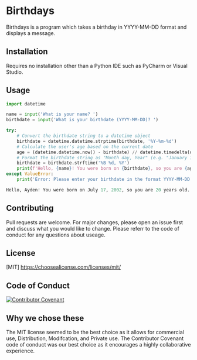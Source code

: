 # Birthdays

Birthdays is a program which takes a birthday in YYYY-MM-DD format and displays a message.

## Installation 

Requires no installation other than a Python IDE such as PyCharm or Visual Studio.

## Usage
```python
import datetime

name = input('What is your name? ')
birthdate = input('What is your birthdate (YYYY-MM-DD)? ')

try:
    # Convert the birthdate string to a datetime object
    birthdate = datetime.datetime.strptime(birthdate, '%Y-%m-%d')
    # Calculate the user's age based on the current date
    age = (datetime.datetime.now() - birthdate) // datetime.timedelta(days=365.25)
    # Format the birthdate string as "Month day, Year" (e.g. "January 1, 1990")
    birthdate = birthdate.strftime('%B %d, %Y')
    print(f'Hello, {name}! You were born on {birthdate}, so you are {age} years old.')
except ValueError:
    print('Error: Please enter your birthdate in the format YYYY-MM-DD.')

Hello, Ayden! You were born on July 17, 2002, so you are 20 years old.
```
    
    
## Contributing 

Pull requests are welcome. For major changes, please open an issue first and discuss what you would like to change. Please referr to the code of conduct for any questions about useage. 

## License 

[MIT] https://choosealicense.com/licenses/mit/

## Code of Conduct 

[![Contributor Covenant](https://img.shields.io/badge/Contributor%20Covenant-2.1-4baaaa.svg)](code_of_conduct.md)


## Why we chose these

The MIT license seemed to be the best choice as it allows for commercial use, Distribution, Modifcation, and Private use. The Contributor Covenant code of conduct was our best choice as it encourages a highly collaborative experience. 

















